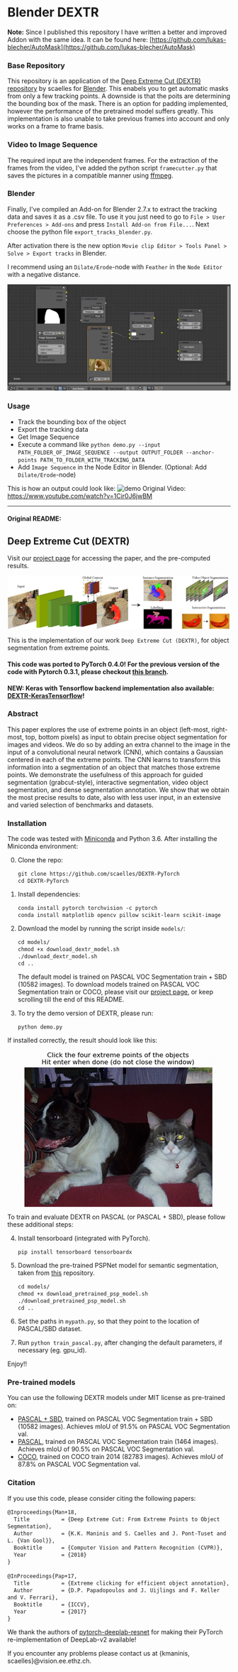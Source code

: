 # Blender DEXTR
**Note:** Since I published this repository I have written a better and improved Addon with the same idea. It can be found here: [https://github.com/lukas-blecher/AutoMask](https://github.com/lukas-blecher/AutoMask)
### Base Repository
This repository is an application of the [Deep Extreme Cut (DEXTR) repository](https://github.com/scaelles/DEXTR-PyTorch) by scaelles for [Blender](https://www.blender.org).
This enabels you to get automatic masks from only a few tracking points. A downside is that the poits are determining the bounding box of the mask. There is an option for padding implemented, however the performance of the pretrained model suffers greatly. This implementation is also unable to take previous frames into account and only works on a frame to frame basis. 

### Video to Image Sequence
The required input are the independent frames. For the extraction of the frames from the video, I've added the python script `framecutter.py` that saves the pictures in a compatible manner using [ffmpeg](https://www.ffmpeg.org).


### Blender
Finally, I've compiled an Add-on for Blender 2.7.x to extract the tracking data and saves it as a .csv file. To use it you just need to go to `File > User Preferences > Add-ons` and press `Install Add-on from File...`. Next choose the python file `export_tracks_blender.py`. 

After activation there is the new option `Movie clip Editor > Tools Panel > Solve > Export tracks` in Blender. 

I recommend using an `Dilate/Erode`-node with `Feather` in the `Node Editor` with a negative distance.

![NodeEditor](https://github.com/lukas-blecher/Blender-DEXTR/blob/master/doc/node_editor.png?raw=true)

### Usage
 * Track the bounding box of the object
 * Export the tracking data
 * Get Image Sequence 
 * Execute a command like `python demo.py --input PATH_FOLDER_OF_IMAGE_SEQUENCE --output OUTPUT_FOLDER --anchor-points PATH_TO_FOLDER_WITH_TRACKING_DATA`
 * Add `Image Sequence` in the Node Editor in Blender. (Optional: Add `Dilate/Erode`-node)

This is how an output could look like: 
![demo](https://github.com/lukas-blecher/Blender-DEXTR/blob/master/doc/anim.gif?raw=true)
Original Video: https://www.youtube.com/watch?v=1Cir0J6jwBM

---

#### Original README:

## Deep Extreme Cut (DEXTR)
Visit our [project page](http://www.vision.ee.ethz.ch/~cvlsegmentation/dextr) for accessing the paper, and the pre-computed results.

![DEXTR](doc/dextr.png)

This is the implementation of our work `Deep Extreme Cut (DEXTR)`, for object segmentation from extreme points.

#### This code was ported to PyTorch 0.4.0! For the previous version of the code with Pytorch 0.3.1, please checkout [this branch](https://github.com/scaelles/DEXTR-PyTorch/tree/PyTorch-0.3.1).
#### NEW: Keras with Tensorflow backend implementation also available: [DEXTR-KerasTensorflow](https://github.com/scaelles/DEXTR-KerasTensorflow )!

### Abstract
This paper explores the use of extreme points in an object (left-most, right-most, top, bottom pixels) as input to obtain precise object segmentation for images and videos. We do so by adding an extra channel to the image in the input of a convolutional neural network (CNN), which contains a Gaussian centered in each of the extreme points. The CNN learns to transform this information into a segmentation of an object that matches those extreme points. We demonstrate the usefulness of this approach for guided segmentation (grabcut-style), interactive segmentation, video object segmentation, and dense segmentation annotation. We show that we obtain the most precise results to date, also with less user input, in an extensive and varied selection of benchmarks and datasets.

### Installation
The code was tested with [Miniconda](https://conda.io/miniconda.html) and Python 3.6. After installing the Miniconda environment:


0. Clone the repo:
    ```Shell
    git clone https://github.com/scaelles/DEXTR-PyTorch
    cd DEXTR-PyTorch
    ```
 
1. Install dependencies:
    ```Shell
    conda install pytorch torchvision -c pytorch
    conda install matplotlib opencv pillow scikit-learn scikit-image
    ```
  
2. Download the model by running the script inside ```models/```:
    ```Shell
    cd models/
    chmod +x download_dextr_model.sh
    ./download_dextr_model.sh
    cd ..
    ```
    The default model is trained on PASCAL VOC Segmentation train + SBD (10582 images). To download models trained on PASCAL VOC Segmentation train or COCO, please visit our [project page](http://www.vision.ee.ethz.ch/~cvlsegmentation/dextr/#downloads), or keep scrolling till the end of this README.

3. To try the demo version of DEXTR, please run:
    ```Shell
    python demo.py
    ```
If installed correctly, the result should look like this:
<p align="center"><img src="doc/github_teaser.gif" align="center" width=480 height=auto/></p>

To train and evaluate DEXTR on PASCAL (or PASCAL + SBD), please follow these additional steps:

4. Install tensorboard (integrated with PyTorch). 
    ```Shell
    pip install tensorboard tensorboardx
    ```

5. Download the pre-trained PSPNet model for semantic segmentation, taken from [this](https://github.com/isht7/pytorch-deeplab-resnet) repository.
    ```Shell
    cd models/
    chmod +x download_pretrained_psp_model.sh
    ./download_pretrained_psp_model.sh
    cd ..
    ```
6. Set the paths in ```mypath.py```, so that they point to the location of PASCAL/SBD dataset.

7. Run ```python train_pascal.py```, after changing the default parameters, if necessary (eg. gpu_id).

Enjoy!!

### Pre-trained models
You can use the following DEXTR models under MIT license as pre-trained on:
  * [PASCAL + SBD](https://data.vision.ee.ethz.ch/kmaninis/share/DEXTR/Downloads/models/dextr_pascal-sbd.pth), trained on PASCAL VOC Segmentation train + SBD (10582 images). Achieves mIoU of 91.5% on PASCAL VOC Segmentation val.
  * [PASCAL](https://data.vision.ee.ethz.ch/kmaninis/share/DEXTR/Downloads/models/dextr_pascal.pth), trained on PASCAL VOC Segmentation train (1464 images). Achieves mIoU of 90.5% on PASCAL VOC Segmentation val.
  * [COCO](https://data.vision.ee.ethz.ch/kmaninis/share/DEXTR/Downloads/models/dextr_coco.pth), trained on COCO train 2014 (82783 images). Achieves mIoU of 87.8% on PASCAL VOC Segmentation val.

### Citation
If you use this code, please consider citing the following papers:

	@Inproceedings{Man+18,
	  Title          = {Deep Extreme Cut: From Extreme Points to Object Segmentation},
	  Author         = {K.K. Maninis and S. Caelles and J. Pont-Tuset and L. {Van Gool}},
	  Booktitle      = {Computer Vision and Pattern Recognition (CVPR)},
	  Year           = {2018}
	}

	@InProceedings{Pap+17,
	  Title          = {Extreme clicking for efficient object annotation},
	  Author         = {D.P. Papadopoulos and J. Uijlings and F. Keller and V. Ferrari},
	  Booktitle      = {ICCV},
	  Year           = {2017}
	}


We thank the authors of [pytorch-deeplab-resnet](https://github.com/isht7/pytorch-deeplab-resnet) for making their PyTorch re-implementation of DeepLab-v2 available!

If you encounter any problems please contact us at {kmaninis, scaelles}@vision.ee.ethz.ch.
